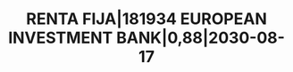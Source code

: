 ---
layout: asset
title: RENTA FIJA|181934 EUROPEAN INVESTMENT BANK|0,88|2030-08-17
isin: XS0224480722
---